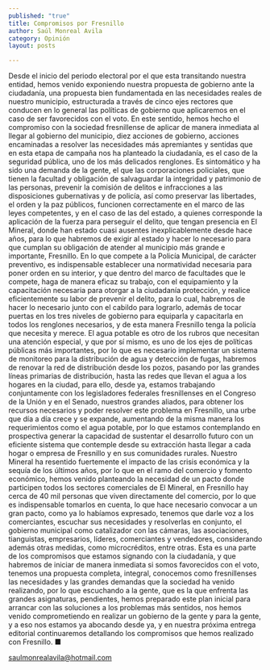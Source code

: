 ```yaml
---
published: "true"
title: Compromisos por Fresnillo
author: Saúl Monreal Avila
category: Opinión
layout: posts

---
```


Desde el inicio del periodo electoral por el que esta transitando nuestra entidad, hemos venido exponiendo nuestra propuesta de gobierno ante la ciudadanía, una propuesta bien fundamentada en las necesidades reales de nuestro municipio, estructurada a través de cinco ejes rectores que conducen en lo general las políticas de gobierno que aplicaremos en el caso de ser favorecidos con el voto.
En este sentido, hemos hecho el compromiso con la sociedad fresnillense de aplicar de manera inmediata al llegar al gobierno del municipio, diez acciones de gobierno, acciones encaminadas a resolver las necesidades más apremiantes y sentidas que en esta etapa de campaña nos ha planteado la ciudadanía, es el caso de la seguridad pública, uno de los más delicados renglones.
Es sintomático y ha sido una demanda de la gente, el que las corporaciones policiales, que tienen la facultad y obligación de salvaguardar la integridad y patrimonio de las personas, prevenir la comisión de delitos e infracciones a las disposiciones gubernativas y de policía, así como preservar las libertades, el orden y la paz públicos, funcionen correctamente en el marco de las leyes competentes, y en el caso de las del estado, a quienes corresponde la aplicación de la fuerza para perseguir el delito, que tengan presencia en El Mineral, donde han estado cuasi ausentes inexplicablemente desde hace años, para lo que habremos de exigir al estado y hacer lo necesario para que cumplan su obligación de atender al municipio más grande e importante, Fresnillo.
En lo que compete a la Policía Municipal, de carácter preventivo, es indispensable establecer una normatividad necesaria para poner orden en su interior, y que dentro del marco de facultades que le compete, haga de manera eficaz su trabajo, con el equipamiento y la capacitación necesaria para otorgar a la ciudadanía protección, y realice eficientemente su labor de prevenir el delito, para lo cual, habremos de hacer lo necesario junto con el cabildo para lograrlo, además de tocar puertas en los tres niveles de gobierno para equiparla y capacitarla en todos los renglones necesarios, y de esta manera Fresnillo tenga la policía que necesita y merece.
El agua potable es otro de los rubros que necesitan una atención especial, y que por sí mismo, es uno de los ejes de políticas públicas más importantes, por lo que es necesario implementar un sistema de monitoreo para la distribución de agua y detección de fugas, habremos de renovar la red de distribución desde los pozos, pasando por las grandes líneas primarias de distribución, hasta las redes que llevan el agua a los hogares en la ciudad, para ello, desde ya, estamos trabajando conjuntamente con los legisladores federales fresnillenses en el Congreso de la Unión y en el Senado, nuestros grandes aliados, para obtener los recursos necesarios y poder resolver este problema en Fresnillo, una urbe que día a día crece y se expande, aumentando de la misma manera los requerimientos como el agua potable, por lo que estamos contemplando en prospectiva generar la capacidad de sustentar el desarrollo futuro con un eficiente sistema que contemple desde su extracción hasta llegar a cada hogar o empresa de Fresnillo y en sus comunidades rurales.
Nuestro Mineral ha resentido fuertemente el impacto de las crisis económica y la sequía de los últimos años, por lo que en el ramo del comercio y fomento económico, hemos venido planteando la necesidad de un pacto donde participen todos los sectores comerciales de El Mineral, en Fresnillo hay cerca de 40 mil personas que viven directamente del comercio, por lo que es indispensable tomarlos en cuenta, lo que hace necesario convocar a un gran pacto, como ya lo habíamos expresado, tenemos que darle voz a los comerciantes, escuchar sus necesidades y resolverlas en conjunto, el gobierno municipal como catalizador con las cámaras, las asociaciones, tianguistas, empresarios, líderes, comerciantes y vendedores, considerando además otras medidas, como microcréditos, entre otras.
Esta es una parte de los compromisos que estamos signando con la ciudadanía, y que habremos de iniciar de manera inmediata si somos favorecidos con el voto, tenemos una propuesta completa, integral, conocemos como fresnillenses las necesidades y las grandes demandas que la sociedad ha venido realizando, por lo que escuchando a la gente, que es la que enfrenta las grandes asignaturas, pendientes, hemos preparado este plan inicial para arrancar con las soluciones a los problemas más sentidos, nos hemos venido comprometiendo en realizar un gobierno de la gente y para la gente, y a eso nos estamos ya abocando desde ya, y en nuestra próxima entrega editorial continuaremos detallando los compromisos que hemos realizado con Fresnillo. ■

saulmonrealavila@hotmail.com
